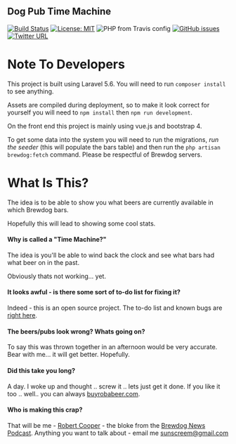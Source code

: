 ## Dog Pub Time Machine

[![Build Status](https://travis-ci.com/sunscreem/dogpubtimemachine.svg?branch=master)](https://travis-ci.com/sunscreem/dogpubtimemachine)
[![License: MIT](https://img.shields.io/badge/License-MIT-yellow.svg)](https://opensource.org/licenses/MIT)
![PHP from Travis config](https://img.shields.io/travis/php-v/symfony/symfony.svg?style=plastic)
[![GitHub issues](https://img.shields.io/github/issues/badges/shields.svg?style=plastic)](https://github.com/sunscreem/dogpubtimemachine/issues)
[![Twitter URL](https://img.shields.io/twitter/url/http/shields.io.svg?style=plastic)](https://twitter.com/sunscreem)

# Note To Developers

This project is built using Laravel 5.6. You will need to run `composer install` to see anything.

Assets are compiled during deployment, so to make it look correct for yourself you will need to `npm install` then `npm run development`.

On the front end this project is mainly using vue.js and bootstrap 4.

To get some data into the system you will need to run the migrations, *run the seeder* (this will populate the bars table) and then run the `php artisan brewdog:fetch` command. Please be respectful of Brewdog servers.

# What Is This?

The idea is to be able to show you what beers are currently available in which Brewdog bars.

Hopefully this will lead to showing some cool stats.

#### Why is called a "Time Machine?"

The idea is you'll be able to wind back the clock and see what bars had what beer on in the past.

Obviously thats not working... yet.

#### It looks awful - is there some sort of to-do list for fixing it?

Indeed - this is an open source project. The to-do list and known bugs are [right here](https://github.com/sunscreem/dogpubtimemachine/issues).

#### The beers/pubs look wrong? Whats going on?

To say this was thrown together in an afternoon would be very accurate. Bear with me... it will get better. Hopefully.

#### Did this take you long?

A day. I woke up and thought .. screw it .. lets just get it done. If you like it too .. well.. you can always [buyrobabeer.com](https://buyrobabeer.com).

#### Who is making this crap?

That will be me - [Robert Cooper](https://twitter.com/sunscreem) \- the bloke from the [Brewdog News Podcast](https://brewdognewspodcast.com/). Anything you want to talk about - email me [sunscreem@gmail.com](mailto:sunscreem@gmail.com)
